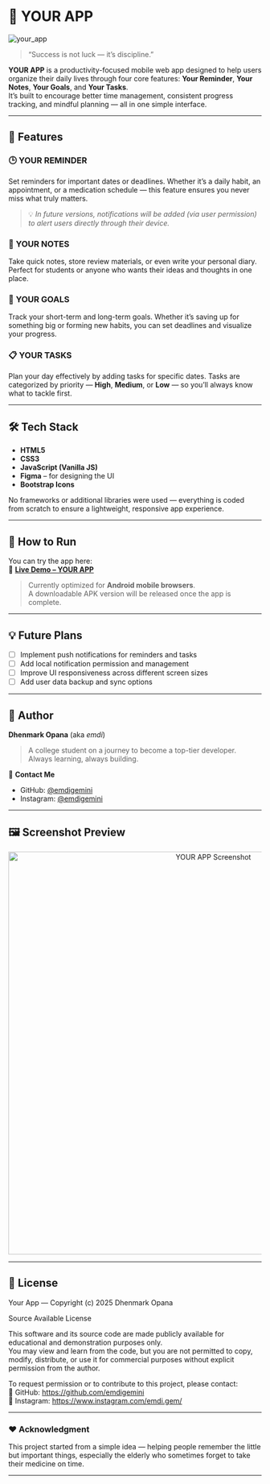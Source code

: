 # 📱 YOUR APP  

![your_app](https://github.com/user-attachments/assets/c15a49e1-d486-4ac1-8679-7f0b8171795c)


> “Success is not luck — it’s discipline.”  

**YOUR APP** is a productivity-focused mobile web app designed to help users organize their daily lives through four core features: **Your Reminder**, **Your Notes**, **Your Goals**, and **Your Tasks**.  
It’s built to encourage better time management, consistent progress tracking, and mindful planning — all in one simple interface.  

---

## 🌟 Features  

### 🕒 **YOUR REMINDER**  
Set reminders for important dates or deadlines. Whether it’s a daily habit, an appointment, or a medication schedule — this feature ensures you never miss what truly matters.  
> 💡 *In future versions, notifications will be added (via user permission) to alert users directly through their device.*

### 📝 **YOUR NOTES**  
Take quick notes, store review materials, or even write your personal diary. Perfect for students or anyone who wants their ideas and thoughts in one place.

### 🎯 **YOUR GOALS**  
Track your short-term and long-term goals. Whether it’s saving up for something big or forming new habits, you can set deadlines and visualize your progress.

### 📋 **YOUR TASKS**  
Plan your day effectively by adding tasks for specific dates. Tasks are categorized by priority — **High**, **Medium**, or **Low** — so you’ll always know what to tackle first.

---

## 🛠️ Tech Stack  

- **HTML5**
- **CSS3**
- **JavaScript (Vanilla JS)**
- **Figma** – for designing the UI  
- **Bootstrap Icons**

No frameworks or additional libraries were used — everything is coded from scratch to ensure a lightweight, responsive app experience.

---

## 🚀 How to Run  

You can try the app here:  
🔗 **[Live Demo – YOUR APP](https://emdigemini.github.io/Your-Reminder/)**  

> Currently optimized for **Android mobile browsers**.  
> A downloadable APK version will be released once the app is complete.

---

## 💡 Future Plans  

- [ ] Implement push notifications for reminders and tasks  
- [ ] Add local notification permission and management  
- [ ] Improve UI responsiveness across different screen sizes  
- [ ] Add user data backup and sync options  

---

## 👤 Author  

**Dhenmark Opana** (aka *emdi*)  
> A college student on a journey to become a top-tier developer. Always learning, always building. 

📧 **Contact Me**  
- GitHub: [@emdigemini](https://github.com/emdigemini)
- Instagram: [@emdigemini](https://instagram.com/emdi.gem)

---

## 🖼️ Screenshot Preview  
<p align="center">
  <img src="https://github.com/user-attachments/assets/21c46b3e-8296-47a7-aa57-5ff873e87119" alt="YOUR APP Screenshot" width="800"/>
</p>


---

## 📜 License  

Your App — Copyright (c) 2025 Dhenmark Opana

Source Available License

This software and its source code are made publicly available for educational and demonstration purposes only.  
You may view and learn from the code, but you are not permitted to copy, modify, distribute, or use it for commercial purposes without explicit permission from the author.

To request permission or to contribute to this project, please contact:  
📧 GitHub: https://github.com/emdigemini  
📸 Instagram: https://www.instagram.com/emdi.gem/


---

### ❤️ Acknowledgment  
This project started from a simple idea — helping people remember the little but important things, especially the elderly who sometimes forget to take their medicine on time.  

---
